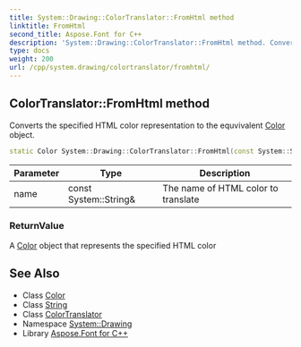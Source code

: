 ```yaml
---
title: System::Drawing::ColorTranslator::FromHtml method
linktitle: FromHtml
second_title: Aspose.Font for C++
description: 'System::Drawing::ColorTranslator::FromHtml method. Converts the specified HTML color representation to the equvivalent Color object in C++.'
type: docs
weight: 200
url: /cpp/system.drawing/colortranslator/fromhtml/
---
```

## ColorTranslator::FromHtml method


Converts the specified HTML color representation to the equvivalent [Color](../../color/) object.

```cpp
static Color System::Drawing::ColorTranslator::FromHtml(const System::String &name)
```


| Parameter | Type | Description |
| --- | --- | --- |
| name | const System::String\& | The name of HTML color to translate |

### ReturnValue

A [Color](../../color/) object that represents the specified HTML color

## See Also

* Class [Color](../../color/)
* Class [String](../../../system/string/)
* Class [ColorTranslator](../)
* Namespace [System::Drawing](../../)
* Library [Aspose.Font for C++](../../../)

